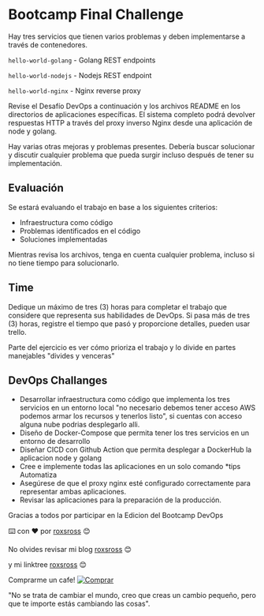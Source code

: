 # Bootcamp Final Challenge

Hay tres servicios que tienen varios problemas y deben implementarse a través de contenedores.

`hello-world-golang` - Golang REST endpoints

`hello-world-nodejs` - Nodejs REST endpoint

`hello-world-nginx` - Nginx reverse proxy

Revise el Desafío DevOps a continuación y los archivos README en los directorios de aplicaciones específicas. El sistema completo podrá devolver respuestas HTTP a través del proxy inverso Nginx desde una aplicación de node y golang.

Hay varias otras mejoras y problemas presentes. Debería buscar solucionar y discutir cualquier problema que pueda surgir incluso después de tener su implementación.

## Evaluación

Se estará evaluando el trabajo en base a los siguientes criterios:

- Infraestructura como código
- Problemas identificados en el código
- Soluciones implementadas

Mientras revisa los archivos, tenga en cuenta cualquier problema, incluso si no tiene tiempo para solucionarlo.

## Time

Dedique un máximo de tres (3) horas para completar el trabajo que considere que representa sus habilidades de DevOps. Si pasa más de tres (3) horas, registre el tiempo que pasó y proporcione detalles, pueden usar trello. 

Parte del ejercicio es ver cómo prioriza el trabajo y lo divide en partes manejables "divides y venceras"

## DevOps Challanges

- Desarrollar infraestructura como código que implementa los tres servicios en un entorno local "no necesario debemos tener acceso AWS podemos armar los recursos y tenerlos listo", si cuentas con acceso alguna nube podrias desplegarlo alli.
- Diseño de Docker-Compose que permita tener los tres servicios en un entorno de desarrollo
- Diseñar CICD con Github Action que permita desplegar a DockerHub la aplicacion node y golang
- Cree e implemente todas las aplicaciones en un solo comando *tips Automatiza
- Asegúrese de que el proxy nginx esté configurado correctamente para representar ambas aplicaciones.
- Revisar las aplicaciones para la preparación de la producción.

Gracias a todos por participar en la Edicion del Bootcamp DevOps

⌨️ con ❤️ por [roxsross](https://github.com/roxsross) 😊

No olvides revisar mi blog [roxsross](https://blog.295devops.com) 😊

y mi linktree [roxsross](https://roxs.295devops.com) 😊

Comprarme un cafe! [![Comprar](https://www.buymeacoffee.com/assets/img/custom_images/orange_img.png)](https://www.buymeacoffee.com/roxsross)

"No se trata de cambiar el mundo, creo que creas un cambio pequeño, pero que te importe estás cambiando las cosas".
